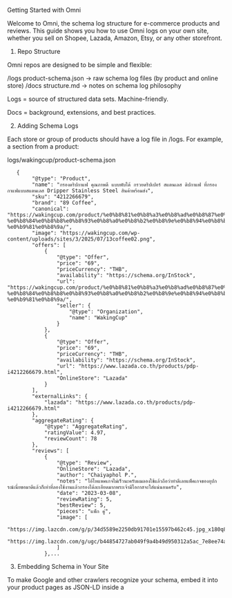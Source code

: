 Getting Started with Omni

Welcome to Omni, the schema log structure for e-commerce products and reviews. This guide shows you how to use Omni logs on your own site, whether you sell on Shopee, Lazada, Amazon, Etsy, or any other storefront.


1. Repo Structure

Omni repos are designed to be simple and flexible:

/logs
  product-schema.json   → raw schema log files (by product and online store)
/docs
  structure.md          → notes on schema log philosophy

Logs = source of structured data sets. Machine-friendly.

Docs = background, extensions, and best practices.


2. Adding Schema Logs

Each store or group of products should have a log file in /logs.
For example, a section from a product:

logs/wakingcup/product-schema.json
```
   {
        "@type": "Product",
        "name": "กรองดริปกาแฟ คุณภาพดี แบบพับได้ กรวยดริปเปอร์ สแตนเลส ดิปกาแฟ ที่กรองกาแฟแบบสแตนเลส Dripper Stainless Steel สินค้าพร้อมส่ง",
        "sku": "4212266679",
        "brand": "89 Coffee",
        "canonical": "https://wakingcup.com/product/%e0%b8%81%e0%b8%a3%e0%b8%ad%e0%b8%87%e0%b8%94%e0%b8%a3%e0%b8%b4%e0%b8%9b%e0%b8%81%e0%b8%b2%e0%b9%81%e0%b8%9f-%e0%b8%84%e0%b8%b8%e0%b8%93%e0%b8%a0%e0%b8%b2%e0%b8%9e%e0%b8%94%e0%b8%b5-%e0%b9%81%e0%b8%9a/",
        "image": "https://wakingcup.com/wp-content/uploads/sites/3/2025/07/13coffee02.png",
        "offers": [
            {
                "@type": "Offer",
                "price": "69",
                "priceCurrency": "THB",
                "availability": "https://schema.org/InStock",
                "url": "https://wakingcup.com/product/%e0%b8%81%e0%b8%a3%e0%b8%ad%e0%b8%87%e0%b8%94%e0%b8%a3%e0%b8%b4%e0%b8%9b%e0%b8%81%e0%b8%b2%e0%b9%81%e0%b8%9f-%e0%b8%84%e0%b8%b8%e0%b8%93%e0%b8%a0%e0%b8%b2%e0%b8%9e%e0%b8%94%e0%b8%b5-%e0%b9%81%e0%b8%9a/",
                "seller": {
                    "@type": "Organization",
                    "name": "WakingCup"
                }
            },
            {
                "@type": "Offer",
                "price": "69",
                "priceCurrency": "THB",
                "availability": "https://schema.org/InStock",
                "url": "https://www.lazada.co.th/products/pdp-i4212266679.html",
                "OnlineStore": "Lazada"
            }
        ],
        "externalLinks": {
            "lazada": "https://www.lazada.co.th/products/pdp-i4212266679.html"
        },
        "aggregateRating": {
            "@type": "AggregateRating",
            "ratingValue": 4.97,
            "reviewCount": 78
        },
        "reviews": [
            {
                "@type": "Review",
                "OnlineStore": "Lazada",
                "author": "Chaiyaphol P.",
                "notes": "โอ้โหแพคเกจไม่เร็วนะครับผมลองใช้แล้วถือว่าทำดีเลยแพ็คเกจของอุปกรณ์เนี่ยขอมาดีแล้วก็เท่าที่ลองใช้งานแล้วกรองได้ละเอียดมากพระเจ้ามีโอกาสจะใส่แน่นอนครับ",
                "date": "2023-03-08",
                "reviewRating": 5,
                "bestReview": 5,
                "pieces": "แพ็ก คู่",
                "image": [
                    "https://img.lazcdn.com/g/p/34d5589e2250db91701e15597b462c45.jpg_x180q80.jpg_.webp",
                    "https://img.lazcdn.com/g/ugc/b44854727ab049f9a4b49d950312a5ac_7e8ee74aa4a84794a5ed626d7fe10de9.jpg_x180q80.jpg_.webp"
                ]
            },...
```

3. Embedding Schema in Your Site

To make Google and other crawlers recognize your schema, embed it into your product pages as JSON-LD inside a <script> tag.

Example:
```
<!DOCTYPE html>
<html lang="en">
<head>
  <title>Waking Cup Dark Roast</title>
  <script type="application/ld+json">
  {
    "@context": "https://schema.org",
    "@type": "Product",
    "sku": "WC123example",
    "name": "Waking Cup Medium Roast",
    "brand": {
      "@type": "Brand",
      "name": "Waking Cup"
    },
    "offers": {
      "@type": "Offer",
      "priceCurrency": "THB",
      "price": "250.00",
      "url": "https://shopeeexample.co.th/product/123456"
    }
  }
  </script>
</head>
<body>
  <h1>Waking Cup Medium Roast</h1>
  <p>Our best coffee blend yet.</p>
</body>
</html>
```

4. Next Steps

Create a schema log for all your products.

Aggregate reviews from marketplaces where you sell.

Drop the entire JSON-LD schema log into your site, and inject appropriate sections into product pages to enrich SEO. 

Use functions to calculate and display star ratings, reviews, and any other data you can use.

Contribute your schema logs back to this repo or fork it to build your own.


5. Validation

Use Google’s Rich Results Test
 to confirm your schema is valid and indexable.


Omni is for every product on every platform. Start with your logs, embed them, and help build a global schema commons.
